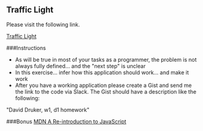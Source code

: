 ## Traffic Light

Please visit the following link.

[Traffic Light](http://codepen.io/amadden80/pen/NAozqj)

###Instructions
- As will be true in most of your tasks as a programmer, the problem is not always fully defined... and the "next step" is unclear
- In this exercise... infer how this application should work... and make it work
- After you have a working application please create a Gist and send me the link to the code via Slack.  The Gist should have a description like the following:

"David Druker, w1, d1 homework"


###Bonus
[MDN A Re-introduction to JavaScript](https://developer.mozilla.org/en-US/docs/Web/JavaScript/A_re-introduction_to_JavaScript)